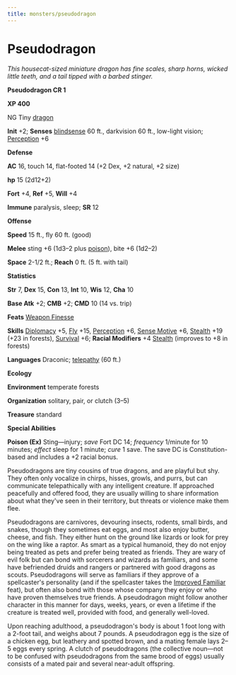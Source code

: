 ```yaml
---
title: monsters/pseudodragon
---
```

# Pseudodragon

_This housecat-sized miniature dragon has fine scales, sharp horns, wicked little teeth, and a tail tipped with a barbed stinger._

**Pseudodragon CR 1**

**XP 400**

NG Tiny [dragon](creatureTypes#_dragon)

**Init** +2; **Senses** [blindsense](universalMonsterRules#_blindsense) 60 ft., darkvision 60 ft., low-light vision; [Perception](../skills/perception#_perception) +6

**Defense**

**AC** 16, touch 14, flat-footed 14 (+2 Dex, +2 natural, +2 size)

**hp** 15 (2d12+2)

**Fort** +4, **Ref** +5, **Will** +4

**Immune** paralysis, sleep; **SR** 12

**Offense**

**Speed** 15 ft., fly 60 ft. (good)

**Melee** sting +6 (1d3–2 plus [poison](universalMonsterRules#_poison)), bite +6 (1d2–2)

**Space** 2-1/2 ft.; **Reach** 0 ft. (5 ft. with tail)

**Statistics**

**Str** 7, **Dex** 15, **Con** 13, **Int** 10, **Wis** 12, **Cha** 10

**Base Atk** +2; **CMB** +2; **CMD** 10 (14 vs. trip)

**Feats** [Weapon Finesse](../feats#_weapon-finesse)

**Skills** [Diplomacy](../skills/diplomacy#_diplomacy) +5, [Fly](../skills/fly#_fly) +15, [Perception](../skills/perception#_perception) +6, [Sense Motive](../skills/senseMotive#_sense-motive) +6, [Stealth](../skills/stealth#_stealth) +19 (+23 in forests), [Survival](../skills/survival#_survival) +6; **Racial Modifiers** +4 [Stealth](../skills/stealth#_stealth) (improves to +8 in forests)

**Languages** Draconic; [telepathy](universalMonsterRules#_telepathy) (60 ft.)

**Ecology**

**Environment** temperate forests

**Organization** solitary, pair, or clutch (3–5)

**Treasure** standard

**Special Abilities**

**Poison (Ex)** Sting—injury; _save_ Fort DC 14; _frequency_ 1/minute for 10 minutes; _effect_ sleep for 1 minute; _cure_ 1 save. The save DC is Constitution-based and includes a +2 racial bonus.

Pseudodragons are tiny cousins of true dragons, and are playful but shy. They often only vocalize in chirps, hisses, growls, and purrs, but can communicate telepathically with any intelligent creature. If approached peacefully and offered food, they are usually willing to share information about what they've seen in their territory, but threats or violence make them flee.

Pseudodragons are carnivores, devouring insects, rodents, small birds, and snakes, though they sometimes eat eggs, and most also enjoy butter, cheese, and fish. They either hunt on the ground like lizards or look for prey on the wing like a raptor. As smart as a typical humanoid, they do not enjoy being treated as pets and prefer being treated as friends. They are wary of evil folk but can bond with sorcerers and wizards as familiars, and some have befriended druids and rangers or partnered with good dragons as scouts. Pseudodragons will serve as familiars if they approve of a spellcaster's personality (and if the spellcaster takes the [Improved Familiar](../feats#_improved-familiar) feat), but often also bond with those whose company they enjoy or who have proven themselves true friends. A pseudodragon might follow another character in this manner for days, weeks, years, or even a lifetime if the creature is treated well, provided with food, and generally well-loved.

Upon reaching adulthood, a pseudodragon's body is about 1 foot long with a 2-foot tail, and weighs about 7 pounds. A pseudodragon egg is the size of a chicken egg, but leathery and spotted brown, and a mating female lays 2–5 eggs every spring. A clutch of pseudodragons (the collective noun—not to be confused with pseudodragons from the same brood of eggs) usually consists of a mated pair and several near-adult offspring.

